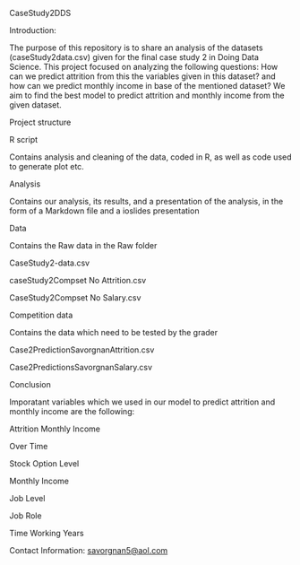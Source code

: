  CaseStudy2DDS
 
 
Introduction:


The purpose of this repository is to share an analysis of the datasets (caseStudy2data.csv) given for the final case study 2 in Doing Data Science. This  project focused on analyzing the following questions: How can we predict attrition from this the variables given in this dataset? and how can we predict monthly income in base of the mentioned dataset? 
We aim to find the best model to predict attrition and monthly income from the given dataset.


Project structure

R script

Contains analysis and cleaning of the data, coded in R, as well as code used to generate plot etc.


Analysis

Contains our analysis, its results, and a presentation of the analysis, in the form of a Markdown file and a ioslides presentation


Data

Contains the Raw data in the Raw folder

  CaseStudy2-data.csv
  
  caseStudy2Compset No Attrition.csv
  
  CaseStudy2Compset No Salary.csv 
  
  
Competition data

Contains the data which need to be tested by the grader

  Case2PredictionSavorgnanAttrition.csv
  
  Case2PredictionsSavorgnanSalary.csv
  
  
Conclusion

Imporatant variables which we used in our model to predict attrition and monthly income are the following:


Attrition 
  Monthly Income
  
  Over Time
  
  Stock Option Level
  
  
Monthly Income 

  Job Level
  
  Job Role
  
  Time Working Years 
  
  
Contact Information:
 savorgnan5@aol.com
